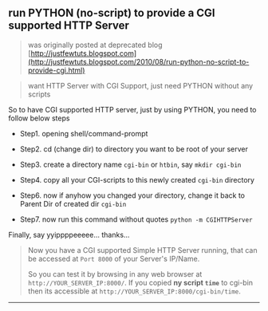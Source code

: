 ## run PYTHON (no-script) to provide a CGI supported HTTP Server

> was originally posted at deprecated blog [http://justfewtuts.blogspot.com](http://justfewtuts.blogspot.com/2010/08/run-python-no-script-to-provide-cgi.html)

> want HTTP Server with CGI Support, just need PYTHON without any scripts

So to have CGI supported HTTP server, just by using PYTHON, you need to follow below steps

* Step1. opening shell/command-prompt

* Step2. cd (change dir) to directory you want to be root of your server

* Step3. create a directory name `cgi-bin` or `htbin`, say `mkdir cgi-bin`

* Step4. copy all your CGI-scripts to this newly created `cgi-bin` directory

* Step6. now if anyhow you changed your directory, change it back to Parent Dir of created dir `cgi-bin`

* Step7. now run this command without quotes `python -m CGIHTTPServer`

Finally, say yyippppeeeee... thanks...

> Now you have a CGI supported Simple HTTP Server running, that can be accessed at `Port 8000` of your Server's IP/Name.
>
> So you can test it by browsing in any web browser at `http://YOUR_SERVER_IP:8000/`. If you copied **ny script `time`** to cgi-bin then its accessible at `http://YOUR_SERVER_IP:8000/cgi-bin/time`.

---
